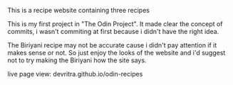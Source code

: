 This is a recipe website containing three recipes

This is my first project in "The Odin Project". It made clear the concept of commits, i wasn't commiting at first because i didn't have the right idea.

The Biriyani recipe may not be accurate cause i didn't pay attention if it makes sense or not. So just enjoy the looks of the website and i'd suggest not to try making the Biriyani how the site says.

live page view: devritra.github.io/odin-recipes